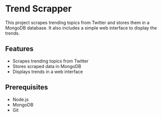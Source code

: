 # Trend Scrapper

This project scrapes trending topics from Twitter and stores them in a MongoDB database. It also includes a simple web interface to display the trends.

## Features

- Scrapes trending topics from Twitter
- Stores scraped data in MongoDB
- Displays trends in a web interface

## Prerequisites

- Node.js
- MongoDB
- Git


